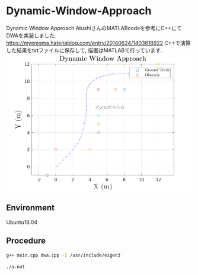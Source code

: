 # Dynamic-Window-Approach
Dynamic Window Approach
AtushiさんのMATLABcodeを参考にC++にてDWAを実装しました.
https://myenigma.hatenablog.com/entry/20140624/1403618922
C++で演算した結果をtxtファイルに保存して, 描画はMATLABで行っています.
![DWA](https://github.com/Ramune6110/Dynamic-Window-Approach/blob/master/DWA.png)
## Environment
Ubuntu18.04
## Procedure
```bash
g++ main.cpp dwa.cpp -I /usr/include/eigen3
```
```bash
./a.out
```
